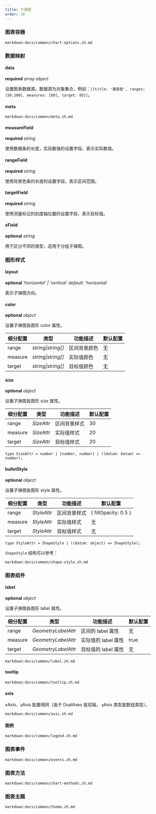 ```yaml
---
title: 子弹图
order: 10
---
```


### 图表容器

`markdown:docs/common/chart-options.zh.md`

### 数据映射

#### data

<description>**required** _array object_</description>

设置图表数据源。数据源为对象集合，例如：`[{title: '满意度', ranges: [50,100], measures: [80], target: 85}]`。

#### meta

`markdown:docs/common/meta.zh.md`

#### measureField 

<description>**required** _string_</description>

使用数据条的长度，实际数值的设置字段，表示实际数值。

#### rangeField 

<description>**required** _string_</description>

使用背景色条的长度的设置字段，表示区间范围。

#### targetField 

<description>**required** _string_</description>

使用测量标记的刻度轴位置的设置字段，表示目标值。

#### xField 

<description>**optional** _string_</description>

用于区分不同的类型，适用于分组子弹图。

### 图形样式

#### layout

<description>**optional** _'horizontal' | 'vertical'_ _default:_ 'horizontal'</description>

表示子弹图方向。

#### color 

<description>**optional** _object_</description>

设置子弹图各图形 color 属性。

| 细分配置 | 类型        | 功能描述     | 默认配置 |
| -------- | ----------- | ------------ | -------- |
| range    | _string\|string[]_ | 区间背景颜色 | 无       |
| measure  | _string\|string[]_ | 实际值颜色   | 无       |
| target   | _string\|string[]_ | 目标值颜色   | 无       |

#### size 

<description>**optional** _object_</description>

设置子弹图各图形 size 属性。

| 细分配置 | 类型       | 功能描述     | 默认配置 |
| -------- | ---------- | ------------ | -------- |
| range    | _SizeAttr_ | 区间背景样式 | 30       |
| measure  | _SizeAttr_ | 实际值样式   | 20       |
| target   | _SizeAttr_ | 目标值样式   | 20       |

```plain
type SizeAttr = number | [number, number] | ((datum: Datum) => number);
```

#### bulletStyle 

<description>**optional** _object_</description>

设置子弹图各图形 style 属性。

| 细分配置 | 类型        | 功能描述     | 默认配置             |
| -------- | ----------- | ------------ | -------------------- |
| range    | _StyleAttr_ | 区间背景样式 | { fillOpacity: 0.5 } |
| measure  | _StyleAttr_ | 实际值样式   | 无                   |
| target   | _StyleAttr_ | 目标值样式   | 无                   |

```plain
type StyleAttr = ShapeStyle | ((datum: object) => ShapeStyle);
```

`ShapeStyle` 结构可以参考：

`markdown:docs/common/shape-style.zh.md`

### 图表组件

#### label 

<description>**optional** _object_</description>

设置子弹图各图形 label 属性。

| 细分配置 | 类型                | 功能描述            | 默认配置 |
| -------- | ------------------- | ------------------- | -------- |
| range    | _GeometryLabelAttr_ | 区间的 label 属性   | 无       |
| measure  | _GeometryLabelAttr_ | 实际值的 label 属性 | true     |
| target   | _GeometryLabelAttr_ | 目标值的 label 属性 | 无       |

`markdown:docs/common/label.zh.md`

#### tooltip

`markdown:docs/common/tooltip.zh.md`

#### axis

xAxis、yAxis 配置相同（由于 DualAxes 是双轴， yAxis 类型是数组类型）。

`markdown:docs/common/axis.zh.md`

#### 图例

`markdown:docs/common/legend.zh.md`

### 图表事件

`markdown:docs/common/events.zh.md`

### 图表方法

`markdown:docs/common/chart-methods.zh.md`

### 图表主题

`markdown:docs/common/theme.zh.md`
